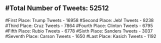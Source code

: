#Total Number of Tweets: 52512 
---
#First Place: Trump Tweets - 16958
#Second Place: Jeb! Tweets - 8238
#Third Place: Cruz Tweets - 7864
#Fourth Place: Clinton Tweets - 6795
#Fifth Place: Rubio Tweets - 6778
#Sixth Place: Sanders Tweets - 3037
#Seventh Place: Carson Tweets - 1650
#Last Place: Kasich Tweets - 1192
